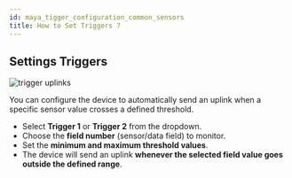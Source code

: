 ```yaml
---
id: maya_tigger_configuration_common_sensors
title: How to Set Triggers ?
---
```


## Settings Triggers

![trigger uplinks](/img/mayascreens/tiggerset.svg)

You can configure the device to automatically send an uplink when a specific sensor value crosses a defined threshold.

- Select **Trigger 1** or **Trigger 2** from the dropdown.
- Choose the **field number** (sensor/data field) to monitor.
- Set the **minimum and maximum threshold values**.
- The device will send an uplink **whenever the selected field value goes outside the defined range**.